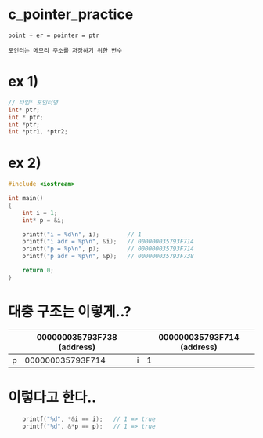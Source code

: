 # c_pointer_practice

	point + er = pointer = ptr
	
	포인터는 메모리 주소를 저장하기 위한 변수

# ex 1)
```c++
// 타입* 포인터명
int* ptr;
int * ptr;
int *ptr;
int *ptr1, *ptr2;
```

# ex 2)
```c++
#include <iostream>

int main()
{
    int i = 1;
    int* p = &i;

    printf("i = %d\n", i);        // 1
    printf("i adr = %p\n", &i);   // 000000035793F714
    printf("p = %p\n", p);        // 000000035793F714
    printf("p adr = %p\n", &p);   // 000000035793F738

    return 0;
}
```

# 대충 구조는 이렇게..?
||000000035793F738 (address) ||000000035793F714 (address) |
---|---|---|---|
|p|000000035793F714|i|1|

# 이렇다고 한다..
```c++
    printf("%d", *&i == i);   // 1 => true
    printf("%d", &*p == p);   // 1 => true
```
